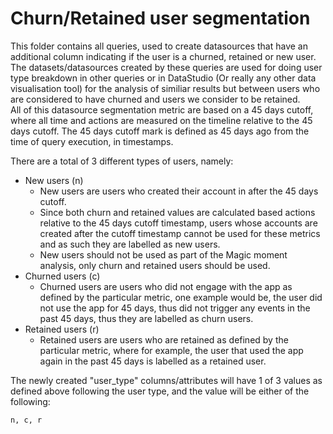 # Churn/Retained user segmentation
This folder contains all queries, used to create datasources that have an additional column indicating if the user is a churned, retained or new user.  
The datasets/datasources created by these queries are used for doing user type breakdown in other queries or in DataStudio (Or really any other data visualisation tool) for the analysis of similiar results but between users who are considered to have churned and users we consider to be retained.  
All of this datasource segmentation metric are based on a 45 days cutoff, where all time and actions are measured on the timeline relative to the 45 days cutoff. The 45 days cutoff mark is defined as 45 days ago from the time of query execution, in timestamps.  

There are a total of 3 different types of users, namely:
- New users (n)
    - New users are users who created their account in after the 45 days cutoff.
    - Since both churn and retained values are calculated based actions relative to the 45 days cutoff timestamp, users whose accounts are created after the cutoff timestamp cannot be used for these metrics and as such they are labelled as new users.
    - New users should not be used as part of the Magic moment analysis, only churn and retained users should be used.
- Churned users (c)
    - Churned users are users who did not engage with the app as defined by the particular metric, one example would be, the user did not use the app for 45 days, thus did not trigger any events in the past 45 days, thus they are labelled as churn users.
- Retained users (r)
    - Retained users are users who are retained as defined by the particular metric, where for example, the user that used the app again in the past 45 days is labelled as a retained user.
    
The newly created "user_type" columns/attributes will have 1 of 3 values as defined above following the user type, and the value will be either of the following:
```
n, c, r
```
